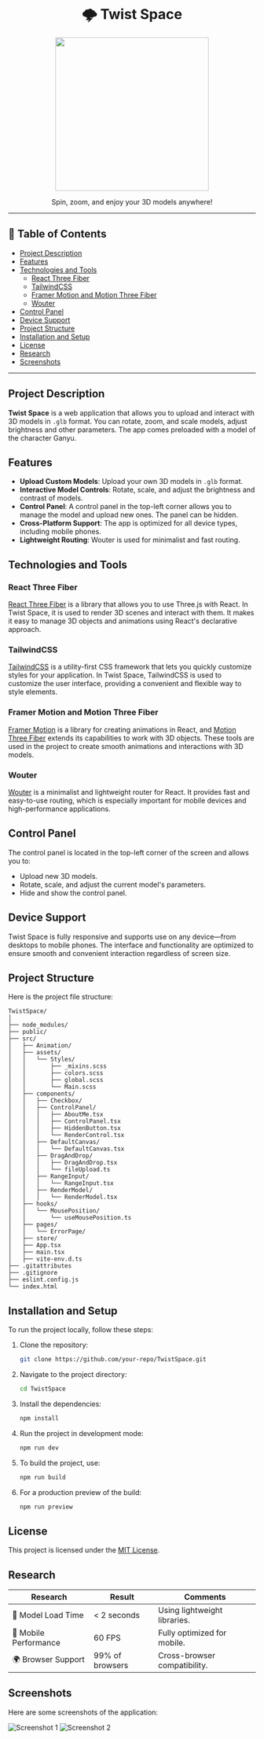 <div align="center">
<h1>🌩️ Twist Space</h1>
<img src="/public/logo.png" width="312px" height="312px"/>
<p>Spin, zoom, and enjoy your 3D models anywhere!</p>
</div>

---

## 📜 Table of Contents

- [Project Description](#project-description)
- [Features](#features)
- [Technologies and Tools](#technologies-and-tools)
  - [React Three Fiber](#react-three-fiber)
  - [TailwindCSS](#tailwindcss)
  - [Framer Motion and Motion Three Fiber](#framer-motion-and-motion-three-fiber)
  - [Wouter](#wouter)
- [Control Panel](#control-panel)
- [Device Support](#device-support)
- [Project Structure](#project-structure)
- [Installation and Setup](#installation-and-setup)
- [License](#license)
- [Research](#research)
- [Screenshots](#screenshots)

---

## Project Description

**Twist Space** is a web application that allows you to upload and interact with 3D models in `.glb` format. You can rotate, zoom, and scale models, adjust brightness and other parameters. The app comes preloaded with a model of the character Ganyu.

## Features

- **Upload Custom Models**: Upload your own 3D models in `.glb` format.
- **Interactive Model Controls**: Rotate, scale, and adjust the brightness and contrast of models.
- **Control Panel**: A control panel in the top-left corner allows you to manage the model and upload new ones. The panel can be hidden.
- **Cross-Platform Support**: The app is optimized for all device types, including mobile phones.
- **Lightweight Routing**: Wouter is used for minimalist and fast routing.

## Technologies and Tools

### React Three Fiber

[React Three Fiber](https://github.com/pmndrs/react-three-fiber) is a library that allows you to use Three.js with React. In Twist Space, it is used to render 3D scenes and interact with them. It makes it easy to manage 3D objects and animations using React's declarative approach.

### TailwindCSS

[TailwindCSS](https://tailwindcss.com/) is a utility-first CSS framework that lets you quickly customize styles for your application. In Twist Space, TailwindCSS is used to customize the user interface, providing a convenient and flexible way to style elements.

### Framer Motion and Motion Three Fiber

[Framer Motion](https://www.framer.com/motion/) is a library for creating animations in React, and [Motion Three Fiber](https://github.com/pmndrs/drei#useframemotions) extends its capabilities to work with 3D objects. These tools are used in the project to create smooth animations and interactions with 3D models.

### Wouter

[Wouter](https://github.com/molefrog/wouter) is a minimalist and lightweight router for React. It provides fast and easy-to-use routing, which is especially important for mobile devices and high-performance applications.

## Control Panel

The control panel is located in the top-left corner of the screen and allows you to:

- Upload new 3D models.
- Rotate, scale, and adjust the current model's parameters.
- Hide and show the control panel.

## Device Support

Twist Space is fully responsive and supports use on any device—from desktops to mobile phones. The interface and functionality are optimized to ensure smooth and convenient interaction regardless of screen size.

## Project Structure

Here is the project file structure:

```
TwistSpace/
│
├── node_modules/
├── public/
├── src/
│   ├── Animation/
│   ├── assets/
│   │   └── Styles/
│   │       ├── _mixins.scss
│   │       ├── colors.scss
│   │       ├── global.scss
│   │       └── Main.scss
│   ├── components/
│   │   ├── Checkbox/
│   │   ├── ControlPanel/
│   │   │   ├── AboutMe.tsx
│   │   │   ├── ControlPanel.tsx
│   │   │   ├── HiddenButton.tsx
│   │   │   └── RenderControl.tsx
│   │   ├── DefaultCanvas/
│   │   │   └── DefaultCanvas.tsx
│   │   ├── DragAndDrop/
│   │   │   ├── DragAndDrop.tsx
│   │   │   └── fileUpload.ts
│   │   ├── RangeInput/
│   │   │   └── RangeInput.tsx
│   │   ├── RenderModel/
│   │   │   └── RenderModel.tsx
│   ├── hooks/
│   │   └── MousePosition/
│   │       └── useMousePosition.ts
│   ├── pages/
│   │   └── ErrorPage/
│   ├── store/
│   ├── App.tsx
│   ├── main.tsx
│   ├── vite-env.d.ts
├── .gitattributes
├── .gitignore
├── eslint.config.js
└── index.html
```

## Installation and Setup

To run the project locally, follow these steps:

1. Clone the repository:

   ```bash
   git clone https://github.com/your-repo/TwistSpace.git
   ```

2. Navigate to the project directory:

   ```bash
   cd TwistSpace
   ```

3. Install the dependencies:

   ```bash
   npm install
   ```

4. Run the project in development mode:

   ```bash
   npm run dev
   ```

5. To build the project, use:

   ```bash
   npm run build
   ```

6. For a production preview of the build:
   ```bash
   npm run preview
   ```

## License

This project is licensed under the [MIT License](./LICENSE).

## Research

| Research              | Result          | Comments                     |
| --------------------- | --------------- | ---------------------------- |
| 🚀 Model Load Time    | < 2 seconds     | Using lightweight libraries. |
| 📱 Mobile Performance | 60 FPS          | Fully optimized for mobile.  |
| 🌍 Browser Support    | 99% of browsers | Cross-browser compatibility. |

## Screenshots

Here are some screenshots of the application:

![Screenshot 1](/public/screenshot1.png)
![Screenshot 2](/public/screenshot2.png)
